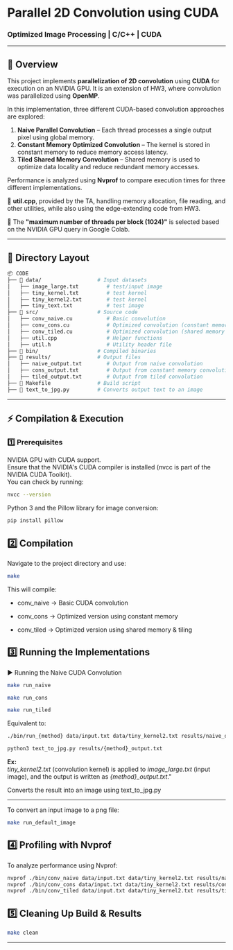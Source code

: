 # **Parallel 2D Convolution using CUDA**  
### **Optimized Image Processing | C/C++ | CUDA**  

---

## **📖 Overview**  
This project implements **parallelization of 2D convolution** using **CUDA** for execution on an NVIDIA GPU.
It is an extension of HW3, where convolution was parallelized using **OpenMP**.

In this implementation, three different CUDA-based convolution approaches are explored:  
1. **Naive Parallel Convolution** – Each thread processes a single output pixel using global memory.  
2. **Constant Memory Optimized Convolution** – The kernel is stored in constant memory to reduce memory access latency.  
3. **Tiled Shared Memory Convolution** – Shared memory is used to optimize data locality and reduce redundant memory accesses.  

Performance is analyzed using **Nvprof** to compare execution times for three different implementations.  

🔹 **util.cpp**, provided by the TA, handling memory allocation, file reading, and other utilities, while also using the edge-extending code from HW3.

🔹 The **"maximum number of threads per block (1024)"** is selected based on the NVIDIA GPU query in Google Colab.

---

## **📂 Directory Layout**  
```bash
📦 CODE
├── 📂 data/                  # Input datasets
│   ├── image_large.txt         # test/input image
│   ├── tiny_kernel.txt         # test kernel
│   ├── tiny_kernel2.txt        # test kernel
│   ├── tiny_text.txt           # test image
├── 📂 src/                   # Source code
│   ├── conv_naive.cu           # Basic convolution
│   ├── conv_cons.cu            # Optimized convolution (constant memory)
│   ├── conv_tiled.cu           # Optimized convolution (shared memory & tiling)
│   ├── util.cpp                # Helper functions
│   ├── util.h                  # Utility header file
├── 📂 bin/                   # Compiled binaries
├── 📂 results/               # Output files
│   ├── naive_output.txt        # Output from naive convolution
│   ├── cons_output.txt         # Output from constant memory convolution
│   ├── tiled_output.txt        # Output from tiled convolution
├── 📜 Makefile               # Build script
├── 📜 text_to_jpg.py         # Converts output text to an image
```

---

## **⚡ Compilation & Execution**  
### **1️⃣ Prerequisites**  
NVIDIA GPU with CUDA support.\
Ensure that the NVIDIA's CUDA compiler is installed (nvcc is part of the NVIDIA CUDA Toolkit).\
You can check by running:
```bash
nvcc --version
```

Python 3 and the Pillow library for image conversion:
```bash
pip install pillow
```

## **2️⃣ Compilation**
Navigate to the project directory and use:
```bash
make
```
This will compile:
- conv_naive → Basic CUDA convolution

- conv_cons → Optimized version using constant memory

- conv_tiled → Optimized version using shared memory & tiling

## **3️⃣ Running the Implementations**
▶ Running the Naive CUDA Convolution
```bash
make run_naive
```

```bash
make run_cons
```

```bash
make run_tiled
```

Equivalent to:
```bash
./bin/run_{method} data/input.txt data/tiny_kernel2.txt results/naive_output.txt
```
```bash
python3 text_to_jpg.py results/{method}_output.txt
```

**Ex:**  
*tiny_kernel2.txt* (convolution kernel) is applied to *image_large.txt* (input image), and the output is written as *{method}_output.txt*."

Converts the result into an image using text_to_jpg.py


---

To convert an input image to a png file:

```bash
make run_default_image
```

## **4️⃣ Profiling with Nvprof**
To analyze performance using Nvprof:

```bash
nvprof ./bin/conv_naive data/input.txt data/tiny_kernel2.txt results/naive_output.txt
nvprof ./bin/conv_cons data/input.txt data/tiny_kernel2.txt results/cons_output.txt
nvprof ./bin/conv_tiled data/input.txt data/tiny_kernel2.txt results/tiled_output.txt
```

## **5️⃣ Cleaning Up Build & Results**  
```bash
make clean
```
---  
